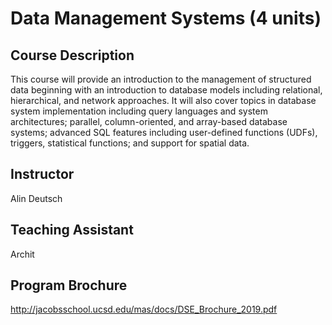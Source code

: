 # Data Management Systems (4 units)

## Course Description
This course will provide an introduction to the management of structured data beginning with an introduction to database models including relational, hierarchical, and network approaches. It will also cover topics in database system implementation including query languages and system architectures; parallel, column-oriented, and array-based database systems; advanced SQL features including user-defined functions (UDFs), triggers, statistical functions; and support for spatial data.

## Instructor
Alin Deutsch

## Teaching Assistant
Archit

## Program Brochure
http://jacobsschool.ucsd.edu/mas/docs/DSE_Brochure_2019.pdf
